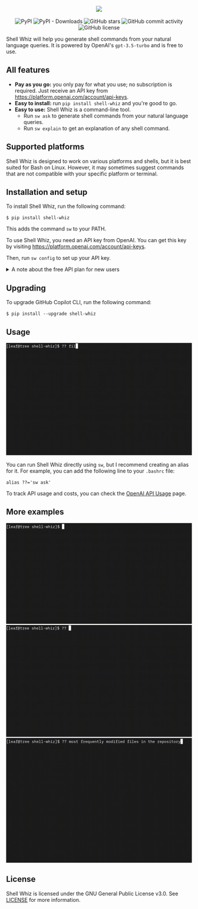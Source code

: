 <p align="center">
  <img src="./images/shell-whiz.png" />
</p>

<p align="center">
  <img src="https://img.shields.io/pypi/v/shell-whiz" alt="PyPI" />
  <img src="https://img.shields.io/pypi/dm/shell-whiz" alt="PyPI - Downloads" />
  <img
    src="https://img.shields.io/github/stars/beimzhan/shell-whiz"
    alt="GitHub stars"
  />
  <img
    src="https://img.shields.io/github/commit-activity/m/beimzhan/shell-whiz"
    alt="GitHub commit activity"
  />
  <img
    src="https://img.shields.io/github/license/beimzhan/shell-whiz"
    alt="GitHub license"
  />
</p>

Shell Whiz will help you generate shell commands from your natural language queries. It is powered by OpenAI's `gpt-3.5-turbo` and is free to use.

## All features
- **Pay as you go:** you only pay for what you use; no subscription is required. Just receive an API key from https://platform.openai.com/account/api-keys.
- **Easy to install:** run `pip install shell-whiz` and you're good to go.
- **Easy to use:** Shell Whiz is a command-line tool.
    - Run `sw ask` to generate shell commands from your natural language queries.
    - Run `sw explain` to get an explanation of any shell command.

## Supported platforms
Shell Whiz is designed to work on various platforms and shells, but it is best suited for Bash on Linux. However, it may sometimes suggest commands that are not compatible with your specific platform or terminal.

## Installation and setup
To install Shell Whiz, run the following command:
```
$ pip install shell-whiz
```

This adds the command `sw` to your PATH.

To use Shell Whiz, you need an API key from OpenAI. You can get this key by visiting https://platform.openai.com/account/api-keys.

Then, run `sw config` to set up your API key.

<details closed><summary>A note about the free API plan for new users</summary>
New users receive $5 for free to try and test the API during the first 3 months. However, it is recommended to upgrade to a paid plan in order to have a more comfortable experience using Shell Whiz. This is because the free plan has restrictions on the number of requests allowed per minute.
</details>

## Upgrading
To upgrade GitHub Copilot CLI, run the following command:
```
$ pip install --upgrade shell-whiz
```

## Usage
<p align="center">
  <img
    src="https://github.com/beimzhan/shell-whiz/blob/main/examples/files_modified_in_the_last_7_days.gif?raw=true"
  />
</p>

You can run Shell Whiz directly using `sw`, but I recommend creating an alias for it. For example, you can add the following line to your `.bashrc` file:
```
alias ??='sw ask'
```

To track API usage and costs, you can check the [OpenAI API Usage](https://platform.openai.com/account/usage) page.

## More examples
<p align="center">
  <img
    src="https://github.com/beimzhan/shell-whiz/blob/main/examples/create_a_4_GB_file_with_random_data.gif?raw=true"
  />
  <img
    src="https://github.com/beimzhan/shell-whiz/blob/main/examples/list_processes_sorted_by_memory_usage.gif?raw=true"
  />
  <img
    src="https://github.com/beimzhan/shell-whiz/blob/main/examples/most_frequently_modified_files_in_the_repository.gif?raw=true"
  />
</p>

## License
Shell Whiz is licensed under the GNU General Public License v3.0. See [LICENSE](LICENSE) for more information.
